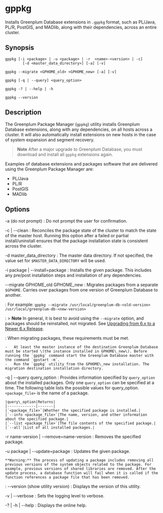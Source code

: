 # gppkg 

Installs Greenplum Database extensions in `.gppkg` format, such as PL/Java, PL/R, PostGIS, and MADlib, along with their dependencies, across an entire cluster.

## <a id="section2"></a>Synopsis 

```
gppkg [-i <package> | -u <package> | -r  <name>-<version> | -c] 
        [-d <master_data_directory>] [-a] [-v]

gppkg --migrate <GPHOME_old> <GPHOME_new> [-a] [-v]

gppkg [-q | --query] <query_option>

gppkg -? | --help | -h 

gppkg --version
```

## <a id="section3"></a>Description 

The Greenplum Package Manager \(`gppkg`\) utility installs Greenplum Database extensions, along with any dependencies, on all hosts across a cluster. It will also automatically install extensions on new hosts in the case of system expansion and segment recovery.

> **Note** After a major upgrade to Greenplum Database, you must download and install all `gppkg` extensions again.

Examples of database extensions and packages software that are delivered using the Greenplum Package Manager are:

-   PL/Java
-   PL/R
-   PostGIS
-   MADlib

## <a id="section4"></a>Options 

-a \(do not prompt\)
:   Do not prompt the user for confirmation.

-c \| --clean
:   Reconciles the package state of the cluster to match the state of the master host. Running this option after a failed or partial install/uninstall ensures that the package installation state is consistent across the cluster.

-d master\_data\_directory
:   The master data directory. If not specified, the value set for `$MASTER_DATA_DIRECTORY` will be used.

-i package \| --install=package
:   Installs the given package. This includes any pre/post installation steps and installation of any dependencies.

--migrate GPHOME\_old GPHOME\_new
:   Migrates packages from a separate `$GPHOME`. Carries over packages from one version of Greenplum Database to another.

:   For example: `gppkg --migrate /usr/local/greenplum-db-<old-version> /usr/local/greenplum-db-<new-version>`

:   > **Note** In general, it is best to avoid using the `--migrate` option, and packages should be reinstalled, not migrated. See [Upgrading from 6.x to a Newer 6.x Release](../../install_guide/upgrading.html#topic17).

:   When migrating packages, these requirements must be met.

    -   At least the master instance of the destination Greenplum Database must be started \(the instance installed in GPHOME\_new\). Before running the `gppkg` command start the Greenplum Database master with the command `gpstart -m`.
    -   Run the `gppkg` utility from the GPHOME\_new installation. The migration destination installation directory.

-q \| --query query\_option
:   Provides information specified by `query_option` about the installed packages. Only one `query_option` can be specified at a time. The following table lists the possible values for query\_option. `<package_file>` is the name of a package.

    |query\_option|Returns|
    |-------------|-------|
    |`<package_file>`|Whether the specified package is installed.|
    |`--info <package_file>`|The name, version, and other information about the specified package.|
    |`--list <package_file>`|The file contents of the specified package.|
    |`--all`|List of all installed packages.|

-r name-version \| --remove=name-version
:   Removes the specified package.

-u package \| --update=package
:   Updates the given package.

    **Warning:** The process of updating a package includes removing all previous versions of the system objects related to the package. For example, previous versions of shared libraries are removed. After the update process, a database function will fail when it is called if the function references a package file that has been removed.

:   --version \(show utility version\)
:   Displays the version of this utility.

-v \| --verbose
:   Sets the logging level to verbose.

-? \| -h \| --help
:   Displays the online help.

